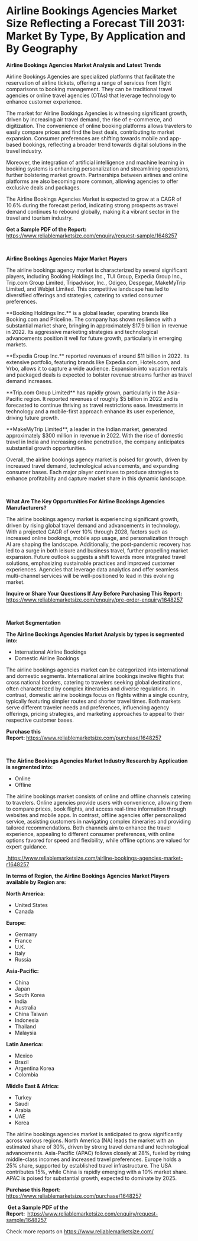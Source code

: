 <p><h1>Airline Bookings Agencies Market Size Reflecting a Forecast Till 2031: Market By Type, By Application and By Geography</h1></p><p><strong>Airline Bookings Agencies Market Analysis and Latest Trends</strong></p>
<p><p>Airline Bookings Agencies are specialized platforms that facilitate the reservation of airline tickets, offering a range of services from flight comparisons to booking management. They can be traditional travel agencies or online travel agencies (OTAs) that leverage technology to enhance customer experience.</p><p>The market for Airline Bookings Agencies is witnessing significant growth, driven by increasing air travel demand, the rise of e-commerce, and digitization. The convenience of online booking platforms allows travelers to easily compare prices and find the best deals, contributing to market expansion. Consumer preferences are shifting towards mobile and app-based bookings, reflecting a broader trend towards digital solutions in the travel industry.</p><p>Moreover, the integration of artificial intelligence and machine learning in booking systems is enhancing personalization and streamlining operations, further bolstering market growth. Partnerships between airlines and online platforms are also becoming more common, allowing agencies to offer exclusive deals and packages.</p><p>The Airline Bookings Agencies Market is expected to grow at a CAGR of 10.6% during the forecast period, indicating strong prospects as travel demand continues to rebound globally, making it a vibrant sector in the travel and tourism industry.</p></p>
<p><strong>Get a Sample PDF of the Report:&nbsp;</strong> <a href="https://www.reliablemarketsize.com/enquiry/request-sample/1648257?utm_campaign=1897&utm_medium=2&utm_source=Github&utm_content=ia&utm_term=29122024&utm_id=airline-bookings-agencies">https://www.reliablemarketsize.com/enquiry/request-sample/1648257</a></p>
<p>&nbsp;</p>
<p><strong>Airline Bookings Agencies Major Market Players</strong></p>
<p><p>The airline bookings agency market is characterized by several significant players, including Booking Holdings Inc., TUI Group, Expedia Group Inc., Trip.com Group Limited, Tripadvisor, Inc., Odigeo, Despegar, MakeMyTrip Limited, and Webjet Limited. This competitive landscape has led to diversified offerings and strategies, catering to varied consumer preferences.</p><p>**Booking Holdings Inc.** is a global leader, operating brands like Booking.com and Priceline. The company has shown resilience with a substantial market share, bringing in approximately $17.9 billion in revenue in 2022. Its aggressive marketing strategies and technological advancements position it well for future growth, particularly in emerging markets.</p><p>**Expedia Group Inc.** reported revenues of around $11 billion in 2022. Its extensive portfolio, featuring brands like Expedia.com, Hotels.com, and Vrbo, allows it to capture a wide audience. Expansion into vacation rentals and packaged deals is expected to bolster revenue streams further as travel demand increases.</p><p>**Trip.com Group Limited** has rapidly grown, particularly in the Asia-Pacific region. It reported revenues of roughly $5 billion in 2022 and is forecasted to continue thriving as travel restrictions ease. Investments in technology and a mobile-first approach enhance its user experience, driving future growth.</p><p>**MakeMyTrip Limited**, a leader in the Indian market, generated approximately $300 million in revenue in 2022. With the rise of domestic travel in India and increasing online penetration, the company anticipates substantial growth opportunities.</p><p>Overall, the airline bookings agency market is poised for growth, driven by increased travel demand, technological advancements, and expanding consumer bases. Each major player continues to produce strategies to enhance profitability and capture market share in this dynamic landscape.</p></p>
<p>&nbsp;</p>
<p><strong>What Are The Key Opportunities For Airline Bookings Agencies Manufacturers?</strong></p>
<p><p>The airline bookings agency market is experiencing significant growth, driven by rising global travel demand and advancements in technology. With a projected CAGR of over 10% through 2028, factors such as increased online bookings, mobile app usage, and personalization through AI are shaping the landscape. Additionally, the post-pandemic recovery has led to a surge in both leisure and business travel, further propelling market expansion. Future outlook suggests a shift towards more integrated travel solutions, emphasizing sustainable practices and improved customer experiences. Agencies that leverage data analytics and offer seamless multi-channel services will be well-positioned to lead in this evolving market.</p></p>
<p><strong>Inquire or Share Your Questions If Any Before Purchasing This Report:</strong> <a href="https://www.reliablemarketsize.com/enquiry/pre-order-enquiry/1648257?utm_campaign=1897&utm_medium=2&utm_source=Github&utm_content=ia&utm_term=29122024&utm_id=airline-bookings-agencies">https://www.reliablemarketsize.com/enquiry/pre-order-enquiry/1648257</a></p>
<p>&nbsp;</p>
<p><strong>Market Segmentation</strong></p>
<p><strong>The Airline Bookings Agencies Market Analysis by types is segmented into:</strong></p>
<p><ul><li>International Airline Bookings</li><li>Domestic Airline Bookings</li></ul></p>
<p><p>The airline bookings agencies market can be categorized into international and domestic segments. International airline bookings involve flights that cross national borders, catering to travelers seeking global destinations, often characterized by complex itineraries and diverse regulations. In contrast, domestic airline bookings focus on flights within a single country, typically featuring simpler routes and shorter travel times. Both markets serve different traveler needs and preferences, influencing agency offerings, pricing strategies, and marketing approaches to appeal to their respective customer bases.</p></p>
<p><strong>Purchase this Report:&nbsp;</strong><a href="https://www.reliablemarketsize.com/purchase/1648257?utm_campaign=1897&utm_medium=2&utm_source=Github&utm_content=ia&utm_term=29122024&utm_id=airline-bookings-agencies">https://www.reliablemarketsize.com/purchase/1648257</a></p>
<p>&nbsp;</p>
<p><strong>The Airline Bookings Agencies Market Industry Research by Application is segmented into:</strong></p>
<p><ul><li>Online</li><li>Offline</li></ul></p>
<p><p>The airline bookings market consists of online and offline channels catering to travelers. Online agencies provide users with convenience, allowing them to compare prices, book flights, and access real-time information through websites and mobile apps. In contrast, offline agencies offer personalized service, assisting customers in navigating complex itineraries and providing tailored recommendations. Both channels aim to enhance the travel experience, appealing to different consumer preferences, with online options favored for speed and flexibility, while offline options are valued for expert guidance.</p></p>
<p><a href="https://www.reliablemarketsize.com/airline-bookings-agencies-market-r1648257?utm_campaign=1897&utm_medium=2&utm_source=Github&utm_content=ia&utm_term=29122024&utm_id=airline-bookings-agencies">&nbsp;https://www.reliablemarketsize.com/airline-bookings-agencies-market-r1648257</a></p>
<p><strong>In terms of Region, the Airline Bookings Agencies Market Players available by Region are:</strong></p>
<p>
    <p> <strong> North America: </strong>
        <ul>
            <li>United States</li>
            <li>Canada</li>
        </ul>
        </p> 
    <p> <strong> Europe: </strong>
        <ul>
            <li>Germany</li>
            <li>France</li>
            <li>U.K.</li>
            <li>Italy</li>
            <li>Russia</li>
        </ul>
        </p> 
    <p> <strong> Asia-Pacific: </strong>
        <ul>
            <li>China</li>
            <li>Japan</li>
            <li>South Korea</li>
            <li>India</li>
            <li>Australia</li>
            <li>China Taiwan</li>
            <li>Indonesia</li>
            <li>Thailand</li>
            <li>Malaysia</li>
        </ul>
        </p> 
    <p> <strong> Latin America: </strong>
        <ul>
            <li>Mexico</li>
            <li>Brazil</li>
            <li>Argentina Korea</li>
            <li>Colombia</li>
        </ul>
        </p> 
    <p> <strong> Middle East & Africa: </strong>
        <ul>
            <li>Turkey</li>
            <li>Saudi</li>
            <li>Arabia</li>
            <li>UAE</li>
            <li>Korea</li>
        </ul>
    </p>
    </p>
<p><p>The airline bookings agencies market is anticipated to grow significantly across various regions. North America (NA) leads the market with an estimated share of 30%, driven by strong travel demand and technological advancements. Asia-Pacific (APAC) follows closely at 28%, fueled by rising middle-class incomes and increased travel preferences. Europe holds a 25% share, supported by established travel infrastructure. The USA contributes 15%, while China is rapidly emerging with a 10% market share. APAC is poised for substantial growth, expected to dominate by 2025.</p></p>
<p><strong>Purchase this Report: </strong><a href="https://www.reliablemarketsize.com/purchase/1648257?utm_campaign=1897&utm_medium=2&utm_source=Github&utm_content=ia&utm_term=29122024&utm_id=airline-bookings-agencies">https://www.reliablemarketsize.com/purchase/1648257</a></p>
<p>&nbsp;<strong>Get a Sample PDF of the Report:&nbsp;&nbsp;</strong><a href="https://www.reliablemarketsize.com/enquiry/request-sample/1648257?utm_campaign=1897&utm_medium=2&utm_source=Github&utm_content=ia&utm_term=29122024&utm_id=airline-bookings-agencies">https://www.reliablemarketsize.com/enquiry/request-sample/1648257</a></p>
<p><strong></strong></p>
<p>Check more reports on <a href="https://www.reliablemarketsize.com/?utm_campaign=1897&utm_medium=2&utm_source=Github&utm_content=ia&utm_term=29122024&utm_id=airline-bookings-agencies">https://www.reliablemarketsize.com/</a></p>